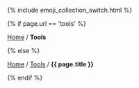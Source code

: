 {% include emoji_collection_switch.html %}<nav>{% if page.url == 'tools' %}<p><a href="https://www.zachmccabe.com">Home</a> &sol; <b>Tools</b></p>
{% else %}<p><a href="https://www.zachmccabe.com">Home</a> &sol; <a href="https://www.zachmccabe.com/briars">Tools</a> &sol; <b>{{ page.title }}</b></p>
{% endif %}</nav>
